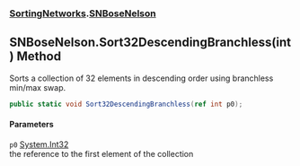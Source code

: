 ### [SortingNetworks](./SortingNetworks.md 'SortingNetworks').[SNBoseNelson](./SortingNetworks-SNBoseNelson.md 'SortingNetworks.SNBoseNelson')
## SNBoseNelson.Sort32DescendingBranchless(int) Method
Sorts a collection of 32 elements in descending order using branchless min/max swap.  
```csharp
public static void Sort32DescendingBranchless(ref int p0);
```
#### Parameters
<a name='SortingNetworks-SNBoseNelson-Sort32DescendingBranchless(int)-p0'></a>
`p0` [System.Int32](https://docs.microsoft.com/en-us/dotnet/api/System.Int32 'System.Int32')  
the reference to the first element of the collection  
  
